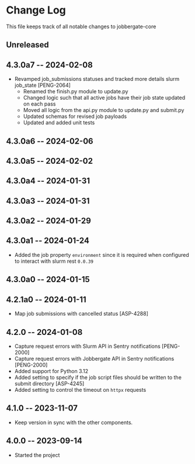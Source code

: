 # Change Log

This file keeps track of all notable changes to jobbergate-core

## Unreleased


## 4.3.0a7 -- 2024-02-08
- Revamped job_submissions statuses and tracked more details slurm job_state [PENG-2064]
  - Renamed the finish.py module to update.py
  - Changed logic such that all active jobs have their job state updated on each pass
  - Moved all logic from the api.py module to update.py and submit.py
  - Updated schemas for revised job payloads
  - Updated and added unit tests

## 4.3.0a6 -- 2024-02-06
## 4.3.0a5 -- 2024-02-02
## 4.3.0a4 -- 2024-01-31
## 4.3.0a3 -- 2024-01-31
## 4.3.0a2 -- 2024-01-29
## 4.3.0a1 -- 2024-01-24
- Added the job property `environment` since it is required when configured to interact with slurm rest `0.0.39`

## 4.3.0a0 -- 2024-01-15
## 4.2.1a0 -- 2024-01-11

- Map job submissions with cancelled status [ASP-4288]

## 4.2.0 -- 2024-01-08

- Capture request errors with Slurm API in Sentry notifications [PENG-2000]
- Capture request errors with Jobbergate API in Sentry notifications [PENG-2000]
- Added support for Python 3.12
- Added setting to specify if the job script files should be written to the submit directory [ASP-4245]
- Added setting to control the timeout on `httpx` requests

## 4.1.0 -- 2023-11-07

- Keep version in sync with the other components.

## 4.0.0 -- 2023-09-14

- Started the project
